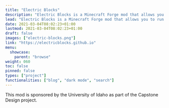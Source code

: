 ```yaml
---
title: "Electric Blocks"
description: "Electric Blocks is a Minecraft Forge mod that allows you to run realistic power flow simulations for educational and engineering purposes. This site contains documentation for using this mod."
lead: "Electric Blocks is a Minecraft Forge mod that allows you to run realistic power flow simulations for educational and engineering purposes. This site contains documentation for using this mod."
date: 2021-03-04T08:02:23+01:00
lastmod: 2021-03-04T08:02:23+01:00
draft: false
images: ["electric-blocks.png"]
link: "https://electricblocks.github.io"
menu:
  showcase:
    parent: "browse"
weight: 060
toc: false
pinned: false
types: ["project"]
functionalities: ["blog", "dark mode", "search"]
---
```


This mod is sponsored by the University of Idaho as part of the Capstone Design project.
